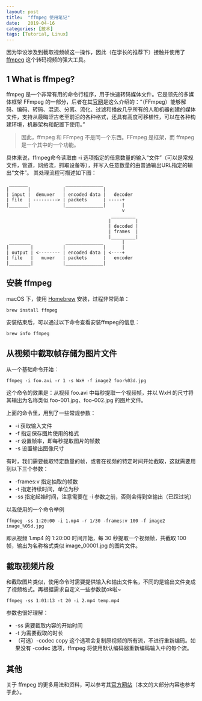 ```yaml
---
layout: post
title:  "ffmpeg 使用笔记"
date:   2019-04-16
categories: [技术]
tags: [Tutorial, Linux]
---
```


因为毕设涉及到截取视频帧这一操作，因此（在学长的推荐下）接触并使用了 [ffmpeg](https://ffmpeg.org/ffmpeg.html) 这个转码视频的强大工具。

## 1 What is ffmpeg?
ffmpeg 是一个非常有用的命令行程序，用于快速转码媒体文件。它是领先的多媒体框架 FFmpeg 的一部分，后者在其[官网](https://ffmpeg.org/)是这么介绍的：“（FFmpeg）能够解码、编码、转码、混流、分离、流化、过滤和播放几乎所有的人和机器创建的媒体文件，支持从最晦涩古老至前沿的各种格式，还具有高度可移植性，可以在各种构建环境，机器架构和配置下使用。”

> 因此，ffmpeg 和 FFmpeg 不是同一个东西。FFmpeg 是框架，而 ffmpeg 是一个其中的一个功能。

具体来说，ffmpeg命令读取由 -i 选项指定的任意数量的输入“文件”（可以是常规文件，管道，网络流，抓取设备等），并写入任意数量的由普通输出URL指定的输出“文件”。 其处理流程可描述如下图：

```
 _______              ______________
|       |            |              |
| input |  demuxer   | encoded data |   decoder
| file  | ---------> | packets      | -----+
|_______|            |______________|      |
                                           v
                                       _________
                                      |         |
                                      | decoded |
                                      | frames  |
                                      |_________|
 ________             ______________       |
|        |           |              |      |
| output | <-------- | encoded data | <----+
| file   |   muxer   | packets      |   encoder
|________|           |______________|
```

## 安装 ffmpeg
macOS 下，使用 [Homebrew](https://brew.sh/) 安装，过程非常简单：

```
brew install ffmpeg
```

安装结束后，可以通过以下命令查看安装ffmpeg的信息：

```
brew info ffmpeg
```

## 从视频中截取帧存储为图片文件
从一个基础命令开始：

```
ffmpeg -i foo.avi -r 1 -s WxH -f image2 foo-%03d.jpg
```

这个命令的效果是：从视频 foo.avi 中每秒提取一个视频帧，并以 WxH 的尺寸将其输出为名称类似 foo-001.jpg、foo-002.jpg 的图片文件。

上面的命令里，用到了一些常规参数：
* -i 获取输入文件
* -f 指定保存图片使用的格式 
* -r 设置帧率，即每秒提取图片的帧数
* -s 设置输出图像尺寸

有时，我们需要截取特定数量的帧，或者在视频的特定时间开始截取，这就需要用到以下三个参数：
* -frames:v 指定抽取的帧数
* -t 指定持续时间，单位为秒
* -ss 指定起始时间，注意需要在 -i 参数之前，否则会得到空输出（已踩过坑）

以我使用的一个命令举例

```
ffmpeg -ss 1:20:00 -i 1.mp4 -r 1/30 -frames:v 100 -f image2 image_%05d.jpg
```

即从视频 1.mp4 的 1:20:00 时间开始，每 30 秒提取一个视频帧，共截取 100 帧，输出为名称格式类似 image_00001.jpg 的图片文件。

## 截取视频片段
和截取图片类似，使用命令时需要提供输入和输出文件名，不同的是输出文件变成了视频格式。再根据需求自定义一些参数就ok啦~

```
ffmpeg -ss 1:01:13 -t 20 -i 2.mp4 temp.mp4
```

参数也很好理解：
* -ss 需要截取内容的开始时间
* -t 为需要截取的时长
* （可选）-codec copy 这个选项会复制原视频的所有流，不进行重新编码。如果没有 -codec 选项，ffmpeg 将使用默认编码器重新编码输入中的每个流。


## 其他
关于 ffmpeg 的更多用法和资料，可以参考其[官方网站](https://ffmpeg.org/ffmpeg.html)（本文的大部分内容也参考于此）。


